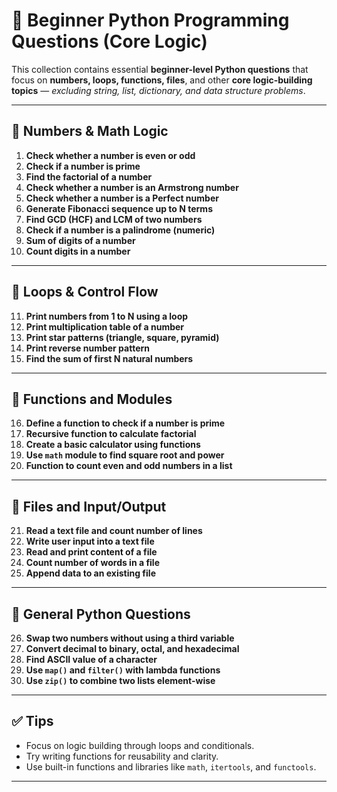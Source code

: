 # 🐍 Beginner Python Programming Questions (Core Logic)

This collection contains essential **beginner-level Python questions** that focus on **numbers, loops, functions, files**, and other **core logic-building topics** — *excluding string, list, dictionary, and data structure problems*.

---

## 🔢 Numbers & Math Logic

1. **Check whether a number is even or odd**
2. **Check if a number is prime**
3. **Find the factorial of a number**
4. **Check whether a number is an Armstrong number**
5. **Check whether a number is a Perfect number**
6. **Generate Fibonacci sequence up to N terms**
7. **Find GCD (HCF) and LCM of two numbers**
8. **Check if a number is a palindrome (numeric)**
9. **Sum of digits of a number**
10. **Count digits in a number**

---

## 🔁 Loops & Control Flow

11. **Print numbers from 1 to N using a loop**
12. **Print multiplication table of a number**
13. **Print star patterns (triangle, square, pyramid)**
14. **Print reverse number pattern**
15. **Find the sum of first N natural numbers**

---

## 🧰 Functions and Modules

16. **Define a function to check if a number is prime**
17. **Recursive function to calculate factorial**
18. **Create a basic calculator using functions**
19. **Use `math` module to find square root and power**
20. **Function to count even and odd numbers in a list**

---

## 📂 Files and Input/Output

21. **Read a text file and count number of lines**
22. **Write user input into a text file**
23. **Read and print content of a file**
24. **Count number of words in a file**
25. **Append data to an existing file**

---

## 🧠 General Python Questions

26. **Swap two numbers without using a third variable**
27. **Convert decimal to binary, octal, and hexadecimal**
28. **Find ASCII value of a character**
29. **Use `map()` and `filter()` with lambda functions**
30. **Use `zip()` to combine two lists element-wise**

---

## ✅ Tips

- Focus on logic building through loops and conditionals.
- Try writing functions for reusability and clarity.
- Use built-in functions and libraries like `math`, `itertools`, and `functools`.

---

